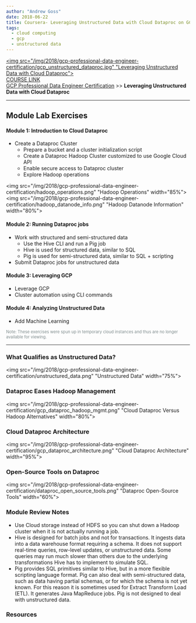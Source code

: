 ```yaml
---
author: "Andrew Goss"
date: 2018-06-22
title: Coursera- Leveraging Unstructured Data with Cloud Dataproc on GCP
tags:
  - cloud computing
  - gcp
  - unstructured data
---
```

<a href="https://www.coursera.org/learn/leveraging-unstructured-data-dataproc-gcp" target=_><img src="/img/2018/gcp-professional-data-engineer-certification/gcp_unstructured_dataproc.jpg" "Leveraging Unstructured Data with Cloud Dataproc"></a><br>
<a href="https://www.coursera.org/learn/leveraging-unstructured-data-dataproc-gcp" target="_blank">COURSE LINK</a><br>
<a href="/2018/gcp-professional-data-engineer-certification/">GCP Professional Data Engineer Certification</a> >> <b>Leveraging Unstructured Data with Cloud Dataproc</b>
<hr>

## Module Lab Exercises

#### Module 1: Introduction to Cloud Dataproc
* Create a Dataproc Cluster
  * Prepare a bucket and a cluster initialization script
  * Create a Dataproc Hadoop Cluster customized to use Google Cloud API
  * Enable secure access to Dataproc cluster
  * Explore Hadoop operations

<img src="/img/2018/gcp-professional-data-engineer-certification/hadoop_operations.png" "Hadoop Operations" width="85%">
<img src="/img/2018/gcp-professional-data-engineer-certification/hadoop_datanode_info.png" "Hadoop Datanode Information" width="80%">

#### Module 2: Running Dataproc jobs
* Work with structured and semi-structured data
  * Use the Hive CLI and run a Pig job
  * Hive is used for structured data, similar to SQL
  * Pig is used for semi-structured data, similar to SQL + scripting
* Submit Dataproc jobs for unstructured data

#### Module 3: Leveraging GCP
* Leverage GCP
* Cluster automation using CLI commands

#### Module 4: Analyzing Unstructured Data
* Add Machine Learning

<font style="font-size:.8em;" color="#7f8c8d">Note: These exercises were spun up in temporary cloud instances and thus are no longer available for viewing.</font>
<hr>

### What Qualifies as Unstructured Data?
<img src="/img/2018/gcp-professional-data-engineer-certification/unstructured_data.png" "Unstructured Data" width="75%">

### Dataproc Eases Hadoop Management
<img src="/img/2018/gcp-professional-data-engineer-certification/gcp_dataproc_hadoop_mgmt.png" "Cloud Dataproc Versus Hadoop Alternatives" width="80%">

### Cloud Dataproc Architecture
<img src="/img/2018/gcp-professional-data-engineer-certification/gcp_dataproc_architecture.png" "Cloud Dataproc Architecture" width="95%">

### Open-Source Tools on Dataproc
<img src="/img/2018/gcp-professional-data-engineer-certification/dataproc_open_source_tools.png" "Dataproc Open-Source Tools" width="60%">

### Module Review Notes
* Use Cloud storage instead of HDFS so you can shut down a Hadoop cluster when it is not actually running a job.
* Hive is designed for batch jobs and not for transactions. It ingests data into a data warehouse format requiring a schema. It does not support real-time queries, row-level updates, or unstructured data. Some queries may run much slower than others due to the underlying transformations Hive has to implement to simulate SQL.
* Pig provides SQL primitives similar to Hive, but in a more flexible scripting language format. Pig can also deal with semi-structured data, such as data having partial schemas, or for which the schema is not yet known. For this reason it is sometimes used for Extract Transform Load (ETL). It generates Java MapReduce jobs. Pig is not designed to deal with unstructured data.

### Resources